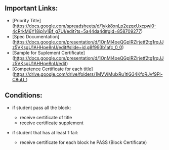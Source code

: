 ## Important Links:

* [Priority Title] (https://docs.google.com/spreadsheets/d/1ykk8xnLp2ezqxUxcpwi0-4cRrkM6Y18ip1v1Bf_g7UI/edit?ts=5a44da4d#gid=858709277)
* [Spec Documentation] (https://docs.google.com/presentation/d/1OnMI4oeQGpIRZlrjetf2tg1rqJJz5VKsgU1AHHpe8nU/edit#slide=id.g8f993b1afc_0_0)
* [Sample for Suplement Certificate] (https://docs.google.com/presentation/d/1OnMI4oeQGpIRZlrjetf2tg1rqJJz5VKsgU1AHHpe8nU/edit)
* [Competence Certificate for each title] (https://drive.google.com/drive/folders/1MVViMuIxRu1tlG34KfoRJvf9Pl-C8uU_)


## Conditions:

* if student pass all the block:
    - receive certificate of title
    - receive certificate supplement

* if student that has at least 1 fail:
    - receive certificate for each block he PASS (Block Certificate)